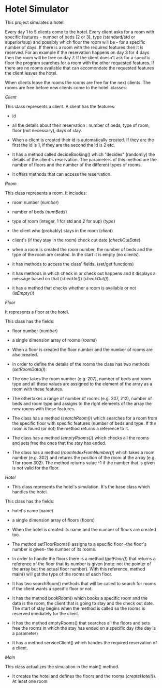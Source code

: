 # Hotel Simulator
This project simulates a hotel. 

Every day 1 to 5 clients come to the hotel. Every client asks for a room with specific features - number of beds (2 or 3), type (standard/std or superior/sup) and possibly which floor the room will be - for a specific number of days. If there is a room with the required features then it is reserved. For an example if the reservation happens on day 3 for 4 days then the room will be free on day 7. If the client doesn't ask for a specific floor the program searches for a room with the other requested features. If there are no rooms available that can accomondate the requested features the client leaves the hotel.

When clients leave the rooms the rooms are free for the next clients. The rooms are free before new clients come to the hotel.
classes:

*Client*

This class represents a client. A client has the features:
- id
- all the details about their reservation : number of beds, type of room, floor (not necessary), days of stay.

- When a client is created their id is automatically created. If they are the first the id is 1, if they are the second the id is 2 etc.
- It has a method called decideBooking() which "decides" (randomly) the details of the client's reservation. The parameters of this method are the number of floors and the number of the different types of rooms.
- It offers methods that can access the reservation.

*Room*

This class represents a room. It includes:
- room number (*number*)
- number of beds (*numBeds*)
- type of room (integer, 1 for std and 2 for sup) (*type*)
- the client who (probably) stays in the room (*client*)
- client's (if they stay in the room) check out date (*checkOutDate*)

- when a room is created the room number, the number of beds and the type of the room are created. In the start it is empty (no clients). 
- it has methods to access the class' fields. (set/get functions)
- it has methods in which check in or check out happens and it displays a message based on that (*checkIn()*) (*checkOut()*).
- it has a method that checks whether a room is available or not (*isEmpty()*) 

*Floor*

It represents a floor at the hotel.

This class has the fields:
- floor number (*number*)
- a single dimension array of rooms (*rooms*)

- When a floor is created the floor number and the number of rooms are also created.
- In order to define the details of the rooms the class has two methods (*setRoomData()*):
- The one takes the room number (e.g. 207), number of beds and room type and all these values are assigned to the element of the array as a room with these features.
- The othertakes a range of number of rooms (e.g. 207, 212), number of beds and room type and assigns to the right elements of the array the new rooms with these features.
- The class has a method (*searchRoom()*) which searches for a room from the specific floor with specific features (number of beds and type. If the room is found (or not) the method returns a reference to it.
- The class has a method (*emptyRooms()*) which checks all the rooms and sets free the ones that the stay has ended.
- The class has a method  (*roomIndexFromNumber()*) which takes a room number (e.g. 302) and returns the position of the room at the array (e.g. 1 for room 302). The method returns value -1 if the number that is given is not valid for the floor.

*Hotel*
- This class represents the hotel's simulation. It's the base class which handles the hotel.

This class has the fields:
- hotel's name (name)
- a single dimension array of floors (floors)

- When the hotel is created its name and the number of floors are created too.
- The method setFloorRooms() assigns to a specific floor -the floor's number is given- the number of its rooms.
- In order to handle the floors there is a method (*getFloor()*) that returns a reference of the floor that its number is given (note: not the pointer of the array but the actual floor number). With this reference, method main() will get the type of the rooms of each floor.
- It has two searchRoom() methods that will be called to search for rooms if the client wants a specific floor or not.
- It has the method bookRoom() which books a specific room and the data is the room, the client that is going to stay and the check out date. The start of stay begins when the method is called so the rooms is reserved imediately for the client.
- It has the method emptyRooms() that searches all the floors and sets free the rooms in which the stay has ended on a specific day (the day is a parameter)
- It has a method serviceClient() which handes the required reservation of a client.

*Main*

This class actualizes the simulation in the main() method.
- It creates the hotel and defines the floors and the rooms (*createHotel()*). At least one room 
